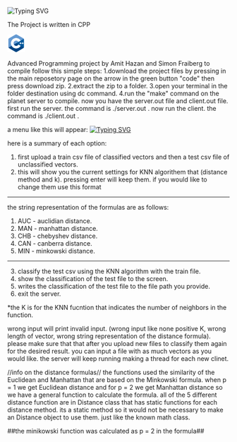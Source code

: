 ![Typing SVG](https://github.com/boogi590/AdvancedProgramming-1-part-4?font=ARIEL&weight=500&size=30&duration=3000&pause=200&color=F7AE6C&background=FF51F800&multiline=true&repeat=false&width=600&height=100&lines=Advance++Programming+Project;+By+Amit+%26+Simon)

The Project is written in CPP <p align="left">  <img src="https://raw.githubusercontent.com/devicons/devicon/master/icons/cplusplus/cplusplus-original.svg" alt="cplusplus" width="40" height="40"/> </a> </p>
Advanced Programming  project by Amit Hazan and Simon Fraiberg
to compile follow this simple steps:
1.download the project files by pressing in the main reposetory page on the arrow in the green button "code" then press download zip.
2.extract the zip to a folder.
3.open your terminal in the folder destination using dc command.
4.run the "make" command on the planet server to compile.
now you have the server.out file and client.out file.
first run the server. the command is ./server.out  <port>.
now run the client. the command is ./client.out <server ip> <port that server is listening to>.

a menu like this will appear:
[![Typing SVG](https://readme-typing-svg.demolab.com?font=ARIEL&weight=200&duration=500&pause=200&color=38F740&background=050D2F&multiline=true&repeat=false&width=1000&height=200&lines=Welcome+to+the+KNN+Classifier+Server.+Please+choose+an+option%3A;1.+upload+an+unclassified+csv+data+file;2.+algorithm+settings;3.+classify+data;4.+display+result;5.+download+results;8.+exit)](https://git.io/typing-svg)

here is a summary of each option:
1. first upload a train csv file of classified vectors and then a test csv file of unclassified vectors.
2. this will show you the current settings for KNN algorithem that (distance method and k). pressing enter will keep them. if you would like to change them use this format <K for KNN> <string of distance func as written below>
***********************************************************
the string representation of the formulas are as follows:
1. AUC - auclidian distance.
2. MAN - manhattan distance.
3. CHB - chebyshev distance.
4. CAN - canberra distance.
5. MIN - minkowski distance.
***********************************************************
3. classify the test csv using the KNN algorithm with the train file.
4. show the classification of the test file to the screen.
5. writes the classification of the test file to the file path you provide.
8. exit the server.


*the K is for the KNN fucntion that indicates the number of neighbors in the function.

wrong input will print invalid input. (wrong input like none positive K, wrong length of vector, wrong string representation of the distance formula).
please make sure that that after you upload new files to classify them again for the desired result.
you can input a file with as much vectors as you would like.
the server will keep running making a thread for each new clinet.

//info on the distance formulas//
the functions used the similarity of the Euclidean and Manhattan that are based on the Minkowski formula.
when p = 1 we get Euclidean distance and for p = 2 we get Manhattan distance so we have a general function to calculate the formula.
all of the 5 different distance function are in Distance class that has static functions for each distance method.
its a static method so it would not be necessary to make an Distance object to use them. just like the known math class.

##the minikowski function was calculated as p = 2 in the formula##
